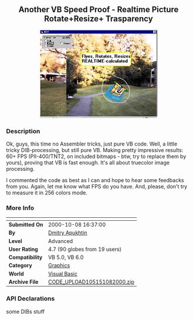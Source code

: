 ﻿<div align="center">

## Another VB Speed Proof \- Realtime Picture Rotate\+Resize\+  Trasparency

<img src="PIC20001072154456187.jpg">
</div>

### Description

Ok, guys, this time no Assembler tricks, just pure VB code. Well, a little tricky DIB-processing, but still pure VB. Making pretty impressive results: 60+ FPS (PII-400/TNT2, on included bitmaps - btw, try to replace them by yours), proving that VB is fast enough. It's all about truecolor image processing.

I commented the code as best as I can and hope to hear some feedbacks from you. Again, let me know what FPS do you have. And, please, don't try to measure it in 256 colors mode.
 
### More Info
 


<span>             |<span>
---                |---
**Submitted On**   |2000-10-08 16:37:00
**By**             |[Dmitry Apukhtin](https://github.com/Planet-Source-Code/PSCIndex/blob/master/ByAuthor/dmitry-apukhtin.md)
**Level**          |Advanced
**User Rating**    |4.7 (90 globes from 19 users)
**Compatibility**  |VB 5\.0, VB 6\.0
**Category**       |[Graphics](https://github.com/Planet-Source-Code/PSCIndex/blob/master/ByCategory/graphics__1-46.md)
**World**          |[Visual Basic](https://github.com/Planet-Source-Code/PSCIndex/blob/master/ByWorld/visual-basic.md)
**Archive File**   |[CODE\_UPLOAD105151082000\.zip](https://github.com/Planet-Source-Code/dmitry-apukhtin-another-vb-speed-proof-realtime-picture-rotate-resize-trasparency__1-11939/archive/master.zip)

### API Declarations

some DIBs stuff





